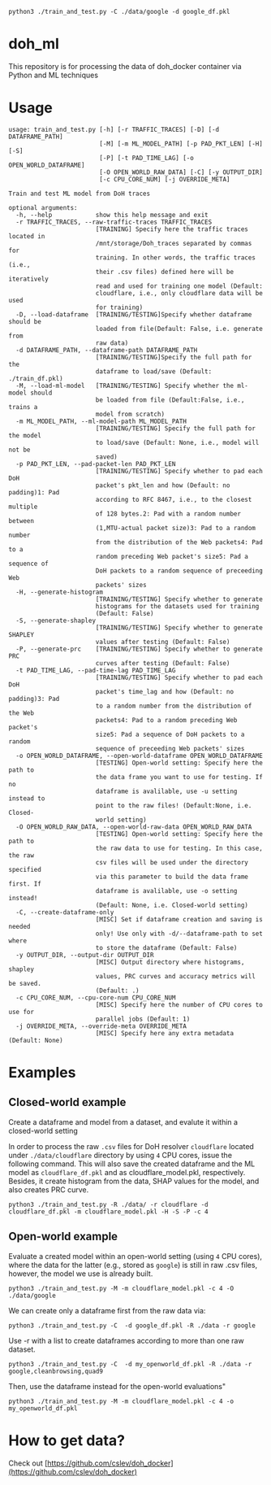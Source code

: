 ```
python3 ./train_and_test.py -C ./data/google -d google_df.pkl
```
# doh_ml
This repository is for processing the data of doh_docker container via Python and ML techniques

# Usage
```
usage: train_and_test.py [-h] [-r TRAFFIC_TRACES] [-D] [-d DATAFRAME_PATH]
                         [-M] [-m ML_MODEL_PATH] [-p PAD_PKT_LEN] [-H] [-S]
                         [-P] [-t PAD_TIME_LAG] [-o OPEN_WORLD_DATAFRAME]
                         [-O OPEN_WORLD_RAW_DATA] [-C] [-y OUTPUT_DIR]
                         [-c CPU_CORE_NUM] [-j OVERRIDE_META]

Train and test ML model from DoH traces

optional arguments:
  -h, --help            show this help message and exit
  -r TRAFFIC_TRACES, --raw-traffic-traces TRAFFIC_TRACES
                        [TRAINING] Specify here the traffic traces located in
                        /mnt/storage/Doh_traces separated by commas for
                        training. In other words, the traffic traces (i.e.,
                        their .csv files) defined here will be iteratively
                        read and used for training one model (Default:
                        cloudflare, i.e., only cloudflare data will be used
                        for training)
  -D, --load-dataframe  [TRAINING/TESTING]Specify whether dataframe should be
                        loaded from file(Default: False, i.e. generate from
                        raw data)
  -d DATAFRAME_PATH, --dataframe-path DATAFRAME_PATH
                        [TRAINING/TESTING]Specify the full path for the
                        dataframe to load/save (Default: ./train_df.pkl)
  -M, --load-ml-model   [TRAINING/TESTING] Specify whether the ml-model should
                        be loaded from file (Default:False, i.e., trains a
                        model from scratch)
  -m ML_MODEL_PATH, --ml-model-path ML_MODEL_PATH
                        [TRAINING/TESTING] Specify the full path for the model
                        to load/save (Default: None, i.e., model will not be
                        saved)
  -p PAD_PKT_LEN, --pad-packet-len PAD_PKT_LEN
                        [TRAINING/TESTING] Specify whether to pad each DoH
                        packet's pkt_len and how (Default: no padding)1: Pad
                        according to RFC 8467, i.e., to the closest multiple
                        of 128 bytes.2: Pad with a random number between
                        (1,MTU-actual packet size)3: Pad to a random number
                        from the distribution of the Web packets4: Pad to a
                        random preceding Web packet's size5: Pad a sequence of
                        DoH packets to a random sequence of preceeding Web
                        packets' sizes
  -H, --generate-histogram
                        [TRAINING/TESTING] Specify whether to generate
                        histograms for the datasets used for training
                        (Default: False)
  -S, --generate-shapley
                        [TRAINING/TESTING] Specify whether to generate SHAPLEY
                        values after testing (Default: False)
  -P, --generate-prc    [TRAINING/TESTING] Specify whether to generate PRC
                        curves after testing (Default: False)
  -t PAD_TIME_LAG, --pad-time-lag PAD_TIME_LAG
                        [TRAINING/TESTING] Specify whether to pad each DoH
                        packet's time_lag and how (Default: no padding)3: Pad
                        to a random number from the distribution of the Web
                        packets4: Pad to a random preceding Web packet's
                        size5: Pad a sequence of DoH packets to a random
                        sequence of preceeding Web packets' sizes
  -o OPEN_WORLD_DATAFRAME, --open-world-dataframe OPEN_WORLD_DATAFRAME
                        [TESTING] Open-world setting: Specify here the path to
                        the data frame you want to use for testing. If no
                        dataframe is avalilable, use -u setting instead to
                        point to the raw files! (Default:None, i.e. Closed-
                        world setting)
  -O OPEN_WORLD_RAW_DATA, --open-world-raw-data OPEN_WORLD_RAW_DATA
                        [TESTING] Open-world setting: Specify here the path to
                        the raw data to use for testing. In this case, the raw
                        csv files will be used under the directory specified
                        via this parameter to build the data frame first. If
                        dataframe is avalilable, use -o setting instead!
                        (Default: None, i.e. Closed-world setting)
  -C, --create-dataframe-only
                        [MISC] Set if dataframe creation and saving is needed
                        only! Use only with -d/--dataframe-path to set where
                        to store the dataframe (Default: False)
  -y OUTPUT_DIR, --output-dir OUTPUT_DIR
                        [MISC] Output directory where histograms, shapley
                        values, PRC curves and accuracy metrics will be saved.
                        (Default: .)
  -c CPU_CORE_NUM, --cpu-core-num CPU_CORE_NUM
                        [MISC] Specify here the number of CPU cores to use for
                        parallel jobs (Default: 1)
  -j OVERRIDE_META, --override-meta OVERRIDE_META
                        [MISC] Specify here any extra metadata (Default: None)
```

# Examples

## Closed-world example
Create a dataframe and model from a dataset, and evalute it within a closed-world setting

In order to process the raw `.csv` files for DoH resolver `cloudflare` located under `./data/cloudflare` directory by using `4` CPU cores, 
issue the following command. 
This will also save the created dataframe and the ML model as `cloudflare_df.pkl` and as cloudflare_model.pkl, respectively.
Besides, it create histogram from the data, SHAP values for the model, and also creates PRC curve.

```
python3 ./train_and_test.py -R ./data/ -r cloudflare -d cloudflare_df.pkl -m cloudflare_model.pkl -H -S -P -c 4 
```


## Open-world example
Evaluate a created model within an open-world setting (using `4` CPU cores), 
where the data for the latter (e.g., stored as `google`) is still in raw .csv files, however, the model we use is already built.


```
python3 ./train_and_test.py -M -m cloudflare_model.pkl -c 4 -O ./data/google 
```


We can create only a dataframe first from the raw data via:
```
python3 ./train_and_test.py -C  -d google_df.pkl -R ./data -r google
```

Use -r with a list to create dataframes according to more than one raw dataset.
```
python3 ./train_and_test.py -C  -d my_openworld_df.pkl -R ./data -r google,cleanbrowsing,quad9
```


Then, use the dataframe instead for the open-world evaluations"
```
python3 ./train_and_test.py -M -m cloudflare_model.pkl -c 4 -o my_openworld_df.pkl
```

# How to get data?
Check out [https://github.com/cslev/doh_docker](https://github.com/cslev/doh_docker)



